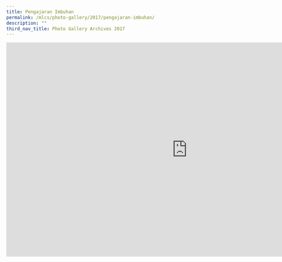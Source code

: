 ```yaml
---
title: Pengajaran Imbuhan
permalink: /mlcs/photo-gallery/2017/pengajaran-imbuhan/
description: ""
third_nav_title: Photo Gallery Archives 2017
---
```

<iframe allowfullscreen="true" height="569" width="960" frameborder="0" src="https://docs.google.com/presentation/d/e/2PACX-1vSKd0BrdIiRVFywMhvRSDkcr3IvaKKDDFCCg1soo3K7-2MlcZwQFeAgcCdPZB2-_7vVmpuoGFLAoxer/embed?start=false&amp;loop=false&amp;delayms=3000"></iframe>